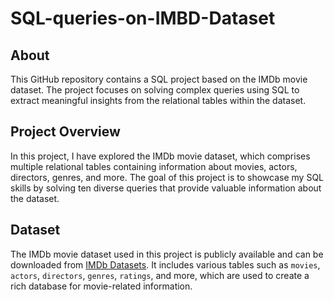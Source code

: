# SQL-queries-on-IMBD-Dataset

## About

This GitHub repository contains a SQL project based on the IMDb movie dataset. The project focuses on solving complex queries using SQL to extract meaningful insights from the relational tables within the dataset.

## Project Overview

In this project, I have explored the IMDb movie dataset, which comprises multiple relational tables containing information about movies, actors, directors, genres, and more. The goal of this project is to showcase my SQL skills by solving ten diverse queries that provide valuable information about the dataset.

## Dataset

The IMDb movie dataset used in this project is publicly available and can be downloaded from [IMDb Datasets](https://www.imdb.com/interfaces/). It includes various tables such as `movies`, `actors`, `directors`, `genres`, `ratings`, and more, which are used to create a rich database for movie-related information.

